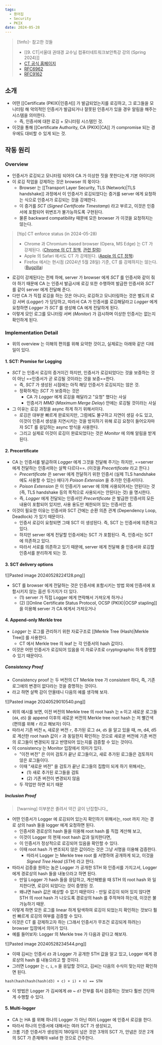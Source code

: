 ```yaml
---
tags:
  - 용어집
  - Security
  - PKIX
date: 2024-05-28
---
```

> [!info]- 참고한 것들
> - [[9. CT|서울대 권태경 교수님 컴퓨터네트워크보안특강 강의 (Spring 2024)]]
> - [CT 공식 홈페이지](https://certificate.transparency.dev/howctworks/)
> - [RFC6962](https://datatracker.ietf.org/doc/html/rfc6962)
> - [RFC9162](https://datatracker.ietf.org/doc/html/rfc9162)

## 소개

- 어떤 [[Certificate (PKIX)|인증서]] 가 발급되었는지를 로깅하고, 그 로그들을 모니터링 해 악의적인 인증서가 발급되거나 잘못된 인증서가 있을 경우 알림을 해주는 시스템을 의미한다.
	- 즉, 인증서에 대한 로깅 + 모니터링 시스템인 것.
- 이것을 통해 [[Certificate Authority, CA (PKIX)|CA]] 가 compromise 되는 경우에도 대비할 수 있게 되는 것.

## 작동 원리

### Overview

- 인증서가 로깅되고 모니터링 되어야 CA 가 이상한 짓을 못한다는게 기본 아이디어
- 이 로깅 작업을 강제하는 것은 browser 의 몫이다:
	- Browser 는 [[Transport Layer Security, TLS (Network)|TLS handshake]] 과정에서 이 인증서가 로깅되었다는 증거를 server 에게 요청하는 식으로 인증서가 로깅되는 것을 강제한다.
	- 이 증거를 *SCT* (*Signed Certificate Timestamp*) 라고 부르고, 이것은 인증서에 포함되어 위변조가 불가능하도록 구현된다.
	- 물론 backward compatibility 때문에 모든 browser 가 이것을 요청하지는 않는다.

> [!tip] CT enforce status (in 2024-05-28)
> - Chrome 과 Chromium-based browser (Opera, MS Edge) 는 CT 가 강제된다. ([Chrome 의 CT 정책](https://googlechrome.github.io/CertificateTransparency/ct_policy.html), [관련 칼럼](https://www.securityweek.com/chrome-browser-now-enforces-certificate-transparency/))
> - Apple 의 Safari 에서도 CT 가 강제된다. ([Apple 의 CT 정책](https://support.apple.com/en-gb/103214))
> - Firefox 에서는 현시점 (2024년 5월 28일) 기준, CT 를 강제하지는 않는다. ([Bugzilla](https://bugzilla.mozilla.org/show_bug.cgi?id=1281469))

- 로깅이 강제된다는 전제 하에, server 가 browser 에게 *SCT* 를 인증서와 같이 줘야 하기 때문에 CA 는 인증서 발급시에 로깅 또한 수행하여 발급한 인증서와 *SCT* 를 같이 server 에게 전달해 준다.
- 다만 CA 가 직접 로깅을 하는 것은 아니다; 로깅하고 모니터링하는 것은 별도의 로깅 서버 (*Logger*) 가 담당하고, 따라서 CA 가 인증서를 로깅해달라고 *Logger* 에게 요청하면 *Logger* 가 *SCT* 를 생성해 CA 에게 전달하게 된다.
- 이렇게 모인 로그를 모니터링 서버 (*Monitor*) 가 감시하며 이상한 인증서는 없는지 확인하게 된다.

### Implementation Detail

- 위의 overview 는 이해의 편의를 위해 요약한 것이고, 실제로는 아래와 같은 디테일이 있다.

#### 1. SCT: Promise for Logging

- *SCT* 는 인증서 로깅의 증거이긴 하지만, 인증서가 로깅되었다는 것을 보증하는 것이 아닌 ==인증서가 곧 로깅될 것이라는 것을 보증==한다.
	- 즉, *SCT* 가 생성된 시점에는 아직 해당 인증서가 로깅되지는 않은 것.
	- 정확하게는 *SCT* 가 보증하는 것은 
		- CA 가 *Logger* 에게 로깅을 해달라고 "요청" 했다는 사실
		- 인증서가 *MMD* (*Maximum Merge Delay*) 안에는 로깅될 것이라는 사실
- 그 이유는 로깅 과정을 async 하게 하기 위해서이다.
	- 로깅은 대부분 빠르게 완료되지만, 그럼에도 불구하고 지연이 생길 수도 있고, 이것이 인증서 생성을 지연시키는 것을 방지하기 위해 로깅 요청이 들어오자마자 SCT 를 응답하는 async 방식을 사용한다.
	- 그리고 실제로 이것이 로깅이 완료되었다는 것은 *Monitor* 에 의해 알림을 받게 된다.

#### 2. Precertificate

- CA 는 인증서를 발급하여 *Logger* 에게 그것을 전달해 주기는 하지만, ==server 에게 전달하는 인증서와는 살짝 다르다==. (이것을 *Precertificate* 라고 한다.)
	- *Precertificate* 은 server 에게 전달하기 위한 인증서 (실제 TLS handshake 에도 사용할 수 있는) 에다가 *Poison Extension* 을 추가한 인증서이다.
	- *Poison Extension* 은 이 인증서가 server 에 의해 사용되어서는 안된다는 것 (즉, TLS handshake 등의 목적으로 사용되서는 안된다는 것) 을 명시한다.
	- 즉, *Logger* 에게 전달되는 인증서인 *Precertificate* 은 발급한 인증서의 모든 내용이 포함되어 있지만, 사용 용도만 제한되어 있는 인증서인 셈.
- 이것이 필요한 이유는 인증서와 SCT 간에는 순환 의존 관계 (Dependency Loop, Deadlock) 가 있기 때문이다.
	- 인증서 로깅이 요청되면 그때 SCT 이 생성된다. 즉, SCT 는 인증서에 의존하고 있다.
	- 하지만 server 에게 전달할 인증서에는 SCT 가 포함된다. 즉, 인증서는 SCT 에 의존하고 있다.
	- 따라서 서로를 의존하고 있기 때문에, server 에게 전달해 줄 인증서와 로깅할 인증서를 분리하게 되는 것.

#### 3. SCT delivery options

![[Pasted image 20240528224128.png]]

- SCT 를 browser 에게 전달하는 것은 인증서에 포함시키는 방법 외에 인증서에 포함시키지 않는 옵션 두가지가 더 있다.
	- (1) server 가 직접 Logger 에게 연락해서 가져오게 하거나
	- (2) [[Online Certificate Status Protocol, OCSP (PKIX)|OCSP stapling]] 을 이용해 server 가 CA 에게서 가져오거나

#### 4. Append-only Merkle tree

- *Logger* 는 로그를 관리하기 위한 자료구조로 [[Merkle Tree (Hash)|Merkle Tree]] 를 사용한다.
	- CT 에서 Merkle tree 의 leaf 는 각 인증서의 hash 값이다.
- 이것은 어떤 인증서가 로깅되어 있음을 이 자료구조로 cryptographic 하게 증명할 수 있기 때문이다.

##### Consistency Proof

- Consistency proof 는 두 버전의 CT Merkle tree 가 consistent 하다, 즉, 기존 로그에의 변경이 없다라는 것을 증명하는 것이다.
- 라고 하면 살짝 감이 안올테니 다음의 예를 생각해 보자.

![[Pasted image 20240529010540.png]]

- 위의 예시를 보면, 이전 버전의 Merkle tree 의 root hash 는 `m` 이고 새로운 로그들 (`d4`, `d5`) 을 append 이후의 새로운 버전의 Merkle tree root hash 는 저 빨간색 (편의를 위해 `r` 라고 해보자) 이다.
- 따라서 기존 버전 `m`, 새로운 버전 `r`, 추가된 로그 `d4`, `d5` 을 알고 있을 때, m, d4, d5 로 계산한 root hash 값이 `r` 과 동일한지 확인하는 것으로 새로운 버전에 기존 버전의 로그들이 변경되지 않고 반영되어 있는지를 검증할 수 있는 것이다.
- 이 consistency 는 Monitor 입장에서 의미가 있다.
	- "이전 버전" 은 이미 검토가 끝난 로그들이고, 새로 추가된 로그들은 검토하지 않은 로그들이다.
	- 이때 "새로운 버전" 을 검토가 끝난 로그들의 집합이 되게 하기 위해서는,
		- (1) 새로 추가된 로그들을 검토
		- (2) 기존 버전이 변경되지 않음
	- 두 작업만 하면 되기 때문

##### Inclusion Proof

> [!warning] 이부분은 졸려서 약간 글이 난잡합니다,,

- 어떤 인증서가 Logger 에 로깅되어 있는지 확인하기 위해서는, root 까지 가는 경로 상의 hash 들을 logger 에게 요청하면 된다.
	- 인증서와 경로상의 hash 들을 이용해 root hash 를 직접 계산해 보고,
	- 이것이 Logger 의 현재 root hash 값과 일치한다면,
	- 이 인증서가 정상적으로 로깅되어 있음을 확인할 수 있다.
	- 이때 root hash 가 변조되지 않은 값이라는 것은 그냥 서명을 이용해 검증한다.
		- 따라서 Logger 는 Merkle tree root 를 서명하여 공개하게 되고, 이것을 *Signed Tree Head* (*STH*) 라고 한다.
- 따라서 검증을 원하는 놈은 Logger 가 공개한 STH 와 인증서를 가지고서, Logger 에게 경로상의 hash 들을 내놓으라고 하면 된다.
	- 만일 Logger 가 hash 들을 응답하고, 계산해봤을 때 STH 의 root hash 와 일치한다면, 로깅이 되었다는 것이 증명된 것.
	- 왜냐면 hash 값은 예상할 수 없기 때문이다 - 만일 로깅이 되어 있지 않다면 STH 의 root hash 가 나오도록 경로상의 hash 를 주작쳐야 하는데, 이것은 불가능하기 때문.
- 이렇게 하면 모든 로그를 linear 하게 탐색하여 로깅이 되었는지 확인하는 것보다 훨씬 빠르게 로깅의 여부를 검증할 수 있다.
- 이것은 CT 를 강제하고자 하는 (그래서 인증서가 무조건 로깅되게 하려는) browser 입장에서 의미가 있다.
- 예를 들어보자: Logger 의 Merkle tree 가 다음과 같다고 해보자.

![[Pasted image 20240528234544.png]]

- 이때 김씨는 인증서 `d3` 과 Logger 가 공개한 STH 값을 알고 있고, Logger 에게 경로상의 hash 를 내놓으라고 할 것이다.
- 그러면 Logger 는 `c`, `i`, `n` 을 응답할 것이고, 김씨는 다음의 수식이 맞는지만 확인하면 된다.

```
hash(hash(hash(hash(d3) + c) + i) + n) == STH
```

- 이 방법은 Logger 가 김씨에게 `d0` ~ `d7` 전부를 줘서 검증하는 것보다 훨씬 간단하게 수행할 수 있다.

#### 5. Multi-logger

- CA 는 HA 를 위해 하나의 Logger 가 아닌 여러 Logger 에 인증서 로깅을 한다.
- 따라서 하나의 인증서에 대해서는 여러 SCT 가 생성되고,
- 크롬 기준 인증서가 생성된지 180일이 넘은 것은 3개의 SCT 가, 안념은 것은 2개의 SCT 가 존재해야 valid 한 것으로 간주한다.